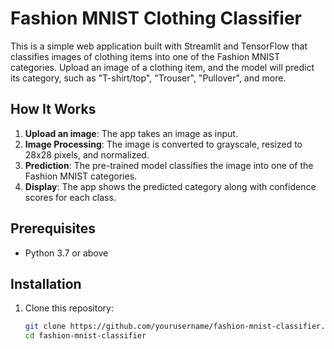 # Fashion MNIST Clothing Classifier

This is a simple web application built with Streamlit and TensorFlow that classifies images of clothing items into one of the Fashion MNIST categories. Upload an image of a clothing item, and the model will predict its category, such as "T-shirt/top", "Trouser", "Pullover", and more.

## How It Works

1. **Upload an image**: The app takes an image as input.
2. **Image Processing**: The image is converted to grayscale, resized to 28x28 pixels, and normalized.
3. **Prediction**: The pre-trained model classifies the image into one of the Fashion MNIST categories.
4. **Display**: The app shows the predicted category along with confidence scores for each class.

## Prerequisites

- Python 3.7 or above

## Installation

1. Clone this repository:

   ```bash
   git clone https://github.com/yourusername/fashion-mnist-classifier.git
   cd fashion-mnist-classifier
